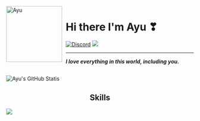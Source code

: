 <img width="150" height="150" align="left" style="float: left; margin: 0 10px 0 0;" alt="Ayu" src="https://avatars.githubusercontent.com/u/89224968?v=4">

# Hi there I'm Ayu ❣

<div>
  <a href="https://github.com/Krast3r"><img src="https://img.shields.io/badge/-Github-000000?style=for-the-badge&label-color=000000&logo=Github&logoColor=white&link=https://github.com/Krast3r" alt="Discord" /></a>
  <a href="https://discord.com/users/947156433634488360"><img src="https://img.shields.io/badge/-Discord-000000?style=for-the-badge&label-color=000000&logo=discord&logoColor=white&link=https://discord.com/users/947156433634488360" /></a>
</div>

---
***I love everything in this world, including you.***

##
<div align="auto" style="display: inline-center;">
  <p><img src="https://github-readme-stats.vercel.app/api?username=Krast3r&show_icons=true&theme=tokyonight" alt="Ayu's GitHub Statis" /></p>
  <h2 align="center">Skills</h2>
    <img src="https://skillicons.dev/icons?i=cpp,css,git,js,ts,md,mongodb,nodejs,raspberrypi,ruby,svelte,tailwind,vercel,vite,vscode" />
</div>
